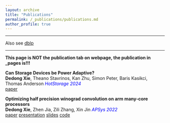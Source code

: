 ```yaml
---
layout: archive
title: "Publications"
permalink: /_publications/publications.md
author_profile: true
---
```


<script async defer src="https://buttons.github.io/buttons.js"></script>

---
Also see [dblp](https://dblp.org/pid/328/0339.html)  

---
**This page is NOT the publication tab on webpage, the publication in _pages is!!!**

**Can Storage Devices be Power Adaptive?**  
**Dedong Xie**, Theano Stavrinos, Kan Zhu, Simon Peter, Baris Kasikci, Thomas Anderson
<span style="color:blue; font-style:italic">HotStorage 2024</span>  
[paper](https://dl.acm.org/doi/10.1145/3655038.3665945)

**Optimizing half precision winograd convolution on arm many-core
processors**  
**Dedong Xie**, Zhen Jia, Zili Zhang, Xin Jin
<span style="color:blue; font-style:italic">APSys 2022</span>  
[paper](https://dl.acm.org/doi/10.1145/3546591.3547529)
[presentation](https://drive.google.com/file/d/1ORxEp1757ryRkBKi0_n2Xf5hA5iQAEOQ/view)
[slides](https://docs.google.com/presentation/d/1ibfGc3yWNl4SP4UOipCfzmaHFQHd5lpF/edit#slide=id.p1)
[code](https://github.com/ddxxdd-code/nd_winograd_arm_neon)

